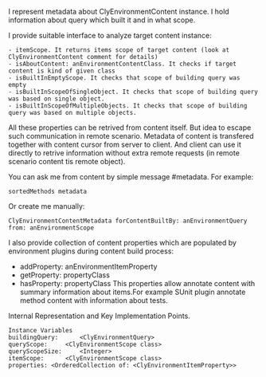 I represent metadata about ClyEnvironmentContent instance. I hold information about query which built it and in what scope. 

I provide suitable interface to analyze target content instance: 

	- itemScope. It returns items scope of target content (look at ClyEnvironmentContent comment for details)
	- isAboutContent: anEnvironmentContentClass. It checks if target content is kind of given class
	- isBuiltInEmptyScope. It checks that scope of building query was empty
	- isBuiltInScopeOfSingleObject. It checks that scope of building query was based on single object.
	- isBuiltInScopeOfMultipleObjects. It checks that scope of building query was based on multiple objects.

All these properties can be retrived from content itself. But idea to escape such communication in remote scenario. Metadata of content is transfered together with content cursor from server to client. And client can use it directly to retrive information without extra remote requests (in remote scenario content tis remote object).

You can ask me from content by simple message #metadata. For example: 

	sortedMethods metadata

Or create me manually: 
	
	ClyEnvironmentContentMetadata forContentBuiltBy: anEnvironmentQuery from: anEnvironmentScope

I also provide collection of content properties which are populated by environment plugins during content build process:
- addProperty: anEnvironmentItemProperty
- getProperty: propertyClass
- hasProperty: propertyClass
This properties allow annotate content with summary information about items.For example SUnit plugin annotate method content with information about tests.
	
Internal Representation and Key Implementation Points.

    Instance Variables
	buildingQuery:		<ClyEnvironmentQuery>
	queryScope:		<ClyEnvironmentScope class>
	queryScopeSize:		<Integer>
	itemScope:		<ClyEnvironmentScope class>
	properties:	<OrderedCollection of: <ClyEnvironmentItemProperty>>